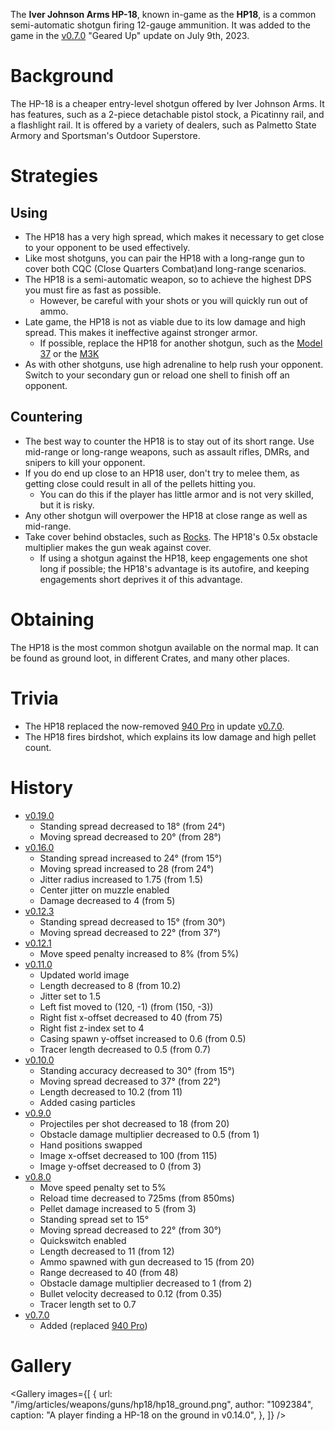 The **Iver Johnson Arms HP-18**, known in-game as the **HP18**, is a common semi-automatic shotgun firing 12-gauge ammunition. It was added to the game in the [v0.7.0](https://github.com/HasangerGames/suroi/releases/tag/v0.7.0) "Geared Up" update on July 9th, 2023.

# Background

The HP-18 is a cheaper entry-level shotgun offered by Iver Johnson Arms. It has features, such as a 2-piece detachable pistol stock, a Picatinny rail, and a flashlight rail. It is offered by a variety of dealers, such as Palmetto State Armory and Sportsman's Outdoor Superstore.

# Strategies

## Using

- The HP18 has a very high spread, which makes it necessary to get close to your opponent to be used effectively.
- Like most shotguns, you can pair the HP18 with a long-range gun to cover both CQC (Close Quarters Combat)and long-range scenarios.
- The HP18 is a semi-automatic weapon, so to achieve the highest DPS you must fire as fast as possible.
  - However, be careful with your shots or you will quickly run out of ammo.
- Late game, the HP18 is not as viable due to its low damage and high spread. This makes it ineffective against stronger armor.
  - If possible, replace the HP18 for another shotgun, such as the [Model 37](/weapons/guns/model_37) or the [M3K](/weapons/guns/m3k)
- As with other shotguns, use high adrenaline to help rush your opponent. Switch to your secondary gun or reload one shell to finish off an opponent.

## Countering

- The best way to counter the HP18 is to stay out of its short range. Use mid-range or long-range weapons, such as assault rifles, DMRs, and snipers to kill your opponent.
- If you do end up close to an HP18 user, don't try to melee them, as getting close could result in all of the pellets hitting you.
  - You can do this if the player has little armor and is not very skilled, but it is risky.
- Any other shotgun will overpower the HP18 at close range as well as mid-range.
- Take cover behind obstacles, such as [Rocks](/obstacles/rock). The HP18's 0.5x obstacle multiplier makes the gun weak against cover.
  - If using a shotgun against the HP18, keep engagements one shot long if possible; the HP18's advantage is its autofire, and keeping engagements short deprives it of this advantage.

# Obtaining

The HP18 is the most common shotgun available on the normal map. It can be found as ground loot, in different Crates, and many other places.

# Trivia

- The HP18 replaced the now-removed [940 Pro](/weapons/guns/940pro) in update [v0.7.0](https://github.com/HasangerGames/suroi/releases/tag/v0.7.0).
- The HP18 fires birdshot, which explains its low damage and high pellet count.

# History
- [v0.19.0](https://github.com/HasangerGames/suroi/releases/tag/v0.19.0)
  - Standing spread decreased to 18° (from 24°)
  - Moving spread decreased to 20° (from 28°)
- [v0.16.0](https://github.com/HasangerGames/suroi/releases/tag/v0.16.0)
  - Standing spread increased to 24° (from 15°)
  - Moving spread increased to 28 (from 24°)
  - Jitter radius increased to 1.75 (from 1.5)
  - Center jitter on muzzle enabled
  - Damage decreased to 4 (from 5)
- [v0.12.3](https://github.com/HasangerGames/suroi/releases/tag/v0.12.3)
  - Standing spread decreased to 15° (from 30°)
  - Moving spread decreased to 22° (from 37°)
- [v0.12.1](https://github.com/HasangerGames/suroi/releases/tag/v0.12.1)
  - Move speed penalty increased to 8% (from 5%)
- [v0.11.0](https://github.com/HasangerGames/suroi/releases/tag/v0.11.0)
  - Updated world image
  - Length decreased to 8 (from 10.2)
  - Jitter set to 1.5
  - Left fist moved to (120, -1) (from (150, -3))
  - Right fist x-offset decreased to 40 (from 75)
  - Right fist z-index set to 4
  - Casing spawn y-offset increased to 0.6 (from 0.5)
  - Tracer length decreased to 0.5 (from 0.7)
- [v0.10.0](https://github.com/HasangerGames/suroi/releases/tag/v0.10.0)
  - Standing accuracy decreased to 30° (from 15°)
  - Moving spread decreased to 37° (from 22°)
  - Length decreased to 10.2 (from 11)
  - Added casing particles
- [v0.9.0](https://github.com/HasangerGames/suroi/releases/tag/v0.9.0)
  - Projectiles per shot decreased to 18 (from 20)
  - Obstacle damage multiplier decreased to 0.5 (from 1)
  - Hand positions swapped
  - Image x-offset decreased to 100 (from 115)
  - Image y-offset decreased to 0 (from 3)
- [v0.8.0](https://github.com/HasangerGames/suroi/releases/tag/v0.8.0)
  - Move speed penalty set to 5%
  - Reload time decreased to 725ms (from 850ms)
  - Pellet damage increased to 5 (from 3)
  - Standing spread set to 15°
  - Moving spread decreased to 22° (from 30°)
  - Quickswitch enabled
  - Length decreased to 11 (from 12)
  - Ammo spawned with gun decreased to 15 (from 20)
  - Range decreased to 40 (from 48)
  - Obstacle damage multiplier decreased to 1 (from 2)
  - Bullet velocity decreased to 0.12 (from 0.35)
  - Tracer length set to 0.7
- [v0.7.0](https://github.com/HasangerGames/suroi/releases/tag/v0.7.0)
  - Added (replaced [940 Pro](/weapons/guns/940pro))

# Gallery

<Gallery
  images={[
    {
      url: "/img/articles/weapons/guns/hp18/hp18_ground.png",
      author: "1092384",
      caption: "A player finding a HP-18 on the ground in v0.14.0",
    },
  ]}
/>

